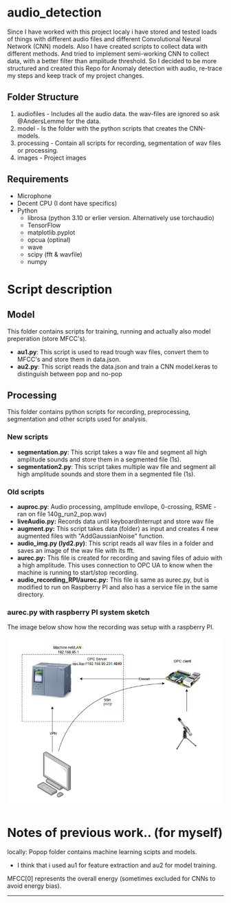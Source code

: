 # audio_detection

Since I have worked with this project localy i have stored and tested loads of things with different audio files and different Convolutional Neural Network (CNN) models.
Also I have created scripts to collect data with different methods. And tried to implement semi-working CNN to collect data, with a better filter than amplitude threshold.
So I decided to be more structured and created this Repo for Anomaly detection with audio, re-trace my steps and keep track of my project changes.

## Folder Structure
 1. audiofiles 	- Includes all the audio data. the wav-files are ignored so ask @AndersLemme for the data.
 2. model 	- Is the folder with the python scripts that creates the CNN-models.
 3. processing	- Contain all scripts for recording, segmentation of wav files or processing.
 4. images - Project images

## Requirements
 - Microphone
 - Decent CPU (I dont have specifics)
 - Python
	- librosa (python 3.10 or erlier version. Alternatively use torchaudio)
	- TensorFlow
	- matplotlib.pyplot
	- opcua (optinal)
	- wave
	- scipy (fft & wavfile)
	- numpy

# Script description

## Model
This folder contains scripts for training, running and actually also model preperation (store MFCC's).

- **au1.py**: This script is used to read trough wav files, convert them to MFCC's and store them in data.json.
- **au2.py**: This script reads the data.json and train a CNN model.keras to distinguish between pop and no-pop

## Processing
This folder contains python scripts for recording, preprocessing, segmentation and other scripts used for analysis.

### New scripts 
- **segmentation.py**: This script takes a wav file and segment all high amplitude sounds and store them in a segmented file (1s).
- **segmentation2.py**: This script takes multiple  wav file and segment all high amplitude sounds and store them in a segmented file (1s).

### Old scripts
- **auproc.py**: Audio processing, amplitude envilope, 0-crossing, RSME - ran on file 140g_run2_pop.wav)
- **liveAudio.py:** Records data until keyboardInterrupt and store wav file
- **augment.py:** This script takes data (folder) as input and creates 4 new augmented files with "AddGaussianNoise" function.
- **audio_img.py (lyd2.py)**: This script reads all wav files in a folder and saves an image of the wav file with its fft.
- **aurec.py:** This file is created for recording and saving files of aduio with a high amplitude. This uses connection to OPC UA to know when the machine is running to start/stop recording. 
- **audio_recording_RPI/aurec.py:** This file is same as aurec.py, but is modified to run on Raspberry PI and also has a service file in the same directory.

### aurec.py with raspberry PI system sketch
The image below show how the recording was setup with a raspberry PI.

![Alt aurec.py with Raspberry PI setup](./images/aurec_sustem_sketch.PNG "Recording setup with Raspberry PI")


# Notes of previous work.. (for myself)
locally:
Popop folder contains machine learning scipts and models.
 - I think that i used au1 for feature extraction and au2 for model training.

MFCC[0] represents the overall energy (sometimes excluded for CNNs to avoid energy bias).

---



